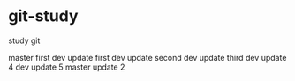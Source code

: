 # git-study
study git



master  first
dev update first
dev update second
dev update third
dev update 4
dev update 5
master update 2
